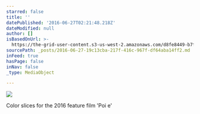 ```yaml
---
starred: false
title: ''
datePublished: '2016-06-27T02:21:48.218Z'
dateModified: null
author: []
isBasedOnUrl: >-
  https://the-grid-user-content.s3-us-west-2.amazonaws.com/d8fe8449-b7f8-4f43-827e-f6792b2b3747.jpg
sourcePath: _posts/2016-06-27-19c13cba-217f-416c-967f-df64aba14ff2.md
inFeed: true
hasPage: false
inNav: false
_type: MediaObject

---
```

![](https://the-grid-user-content.s3-us-west-2.amazonaws.com/d8fe8449-b7f8-4f43-827e-f6792b2b3747.jpg)

Color slices for the 2016 feature film 'Poi e'